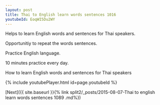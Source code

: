 ```yaml
---
layout: post
title: Thai to English learn words sentences 1016 
youtubeId: EoqWI5Du2WY
---
```

 
 
Helps to learn English words and sentences for Thai speakers.

Opportunitiy to repeat the words sentences. 

Practice English language. 
 
10 minutes practice every day. 
 
How to learn English words and sentences for Thai speakers 
 
{% include youtubePlayer.html id=page.youtubeId %}
 
 
[Next]({{ site.baseurl }}{% link  split2/_posts/2015-08-07-Thai to english learn words sentences 1089 .md%})
 
